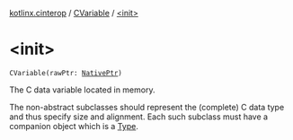 [kotlinx.cinterop](../index.md) / [CVariable](index.md) / [&lt;init&gt;](./-init-.md)

# &lt;init&gt;

`CVariable(rawPtr: `[`NativePtr`](../-native-ptr.md)`)`

The C data variable located in memory.

The non-abstract subclasses should represent the (complete) C data type and thus specify size and alignment.
Each such subclass must have a companion object which is a [Type](-type/index.md).

